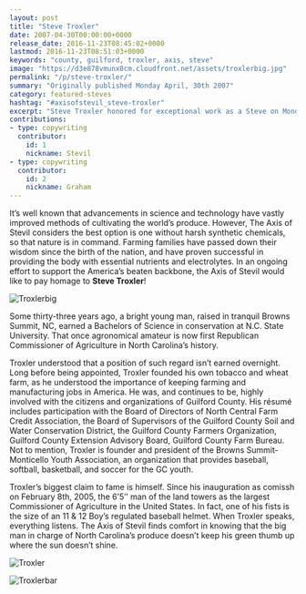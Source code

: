 ```yaml
---
layout: post
title: "Steve Troxler"
date: 2007-04-30T00:00:00+0000
release_date: 2016-11-23T08:45:02+0000
lastmod: 2016-11-23T08:51:03+0000
keywords: "county, guilford, troxler, axis, steve"
image: "https://d3e878vmunx8cm.cloudfront.net/assets/troxlerbig.jpg"
permalink: "/p/steve-troxler/"
summary: "Originally published Monday April, 30th 2007"
category: featured-steves
hashtag: "#axisofstevil_steve-troxler"
excerpt: "Steve Troxler honored for exceptional work as a Steve on Monday April, 30th 2007"
contributions:
- type: copywriting
  contributor:
    id: 1
    nickname: Stevil
- type: copywriting
  contributor:
    id: 2
    nickname: Graham
---
```


[id_1]: https://d3e878vmunx8cm.cloudfront.net/assets/troxlerbig.jpg "troxlerbig"[id_2]: https://d3e878vmunx8cm.cloudfront.net/assets/troxler1.jpg "Troxler1"[id_3]: https://d3e878vmunx8cm.cloudfront.net/assets/troxlerbar.jpg "troxlerbar"

It’s well known that advancements in science and technology have vastly improved methods of cultivating the world’s produce.  However, The Axis of Stevil considers the best option is one without harsh synthetic chemicals, so that nature is in command.  Farming families have passed down their wisdom since the birth of the nation, and have proven successful in providing the body with essential nutrients and electrolytes. In an ongoing effort to support the America’s beaten backbone, the Axis of Stevil would like to pay homage to **Steve Troxler**!

![Troxlerbig][id_1]

Some thirty-three years ago, a bright young man, raised in tranquil Browns Summit, NC, earned a Bachelors of Science in conservation at N.C. State University.  That once agronomical amateur is now first Republican Commissioner of Agriculture in North Carolina’s history.

Troxler understood that a position of such regard isn’t earned overnight. Long before being appointed, Troxler founded his own tobacco and wheat farm, as he understood the importance of keeping farming and manufacturing jobs in America. He was, and continues to be, highly involved with the citizens and organizations of Guilford County.  His résumé includes participation with the Board of Directors of North Central Farm Credit Association, the Board of Supervisors of the Guilford County Soil and Water Conservation District, the Guilford County Farmers Organization, Guilford County Extension Advisory Board, Guilford County Farm Bureau. Not to mention, Troxler is founder and president of the Browns Summit-Monticello Youth Association, an organization that provides baseball, softball, basketball, and soccer for the GC youth.

Troxler’s biggest claim to fame is himself.  Since his inauguration as comissh on February 8th, 2005, the 6’5’’ man of the land towers as the largest Commissioner of Agriculture in the United States. In fact, one of his fists is the size of an 11 & 12 Boy’s regulated baseball helmet. When Troxler speaks, everything listens.  The Axis of Stevil finds comfort in knowing that the big man in charge of North Carolina’s produce doesn’t keep his green thumb up where the sun doesn’t shine.

![Troxler][id_2]

![Troxlerbar][id_3]
